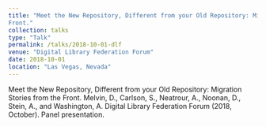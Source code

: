 ```yaml
---
title: "Meet the New Repository, Different from your Old Repository: Migration Stories from the
Front."
collection: talks
type: "Talk"
permalink: /talks/2018-10-01-dlf
venue: "Digital Library Federation Forum"
date: 2018-10-01
location: "Las Vegas, Nevada"
---
```



Meet the New Repository, Different from your Old Repository: Migration Stories from the
Front. Melvin, D., Carlson, S., Neatrour, A., Noonan, D., Stein, A., and Washington, A. Digital Library Federation Forum (2018, October). Panel presentation.
